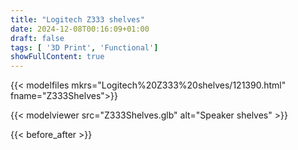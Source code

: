 ```yaml
---
title: "Logitech Z333 shelves"
date: 2024-12-08T00:16:09+01:00
draft: false
tags: [ '3D Print', 'Functional']
showFullContent: true
---
```


{{< modelfiles mkrs="Logitech%20Z333%20shelves/121390.html" fname="Z333Shelves">}}

{{< modelviewer src="Z333Shelves.glb" alt="Speaker shelves" >}}

{{< before_after >}}
